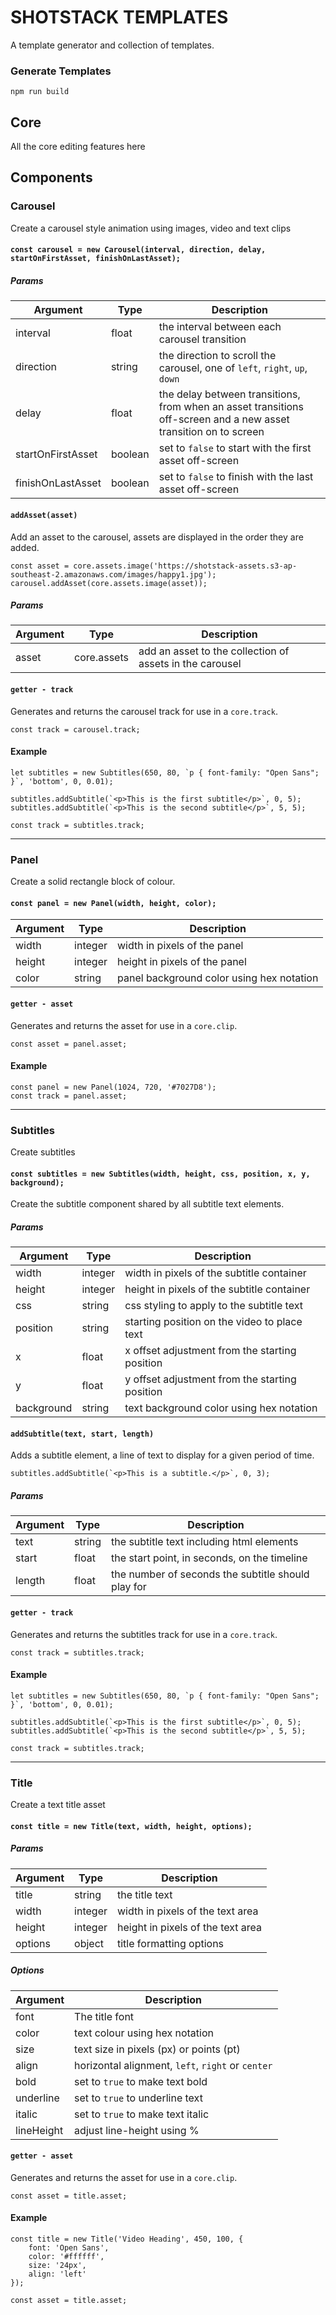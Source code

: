 # SHOTSTACK TEMPLATES

A template generator and collection of templates.


### Generate Templates

```
npm run build
```

## Core

All the core editing features here


## Components

### Carousel

Create a carousel style animation using images, video and text clips

#### `const carousel = new Carousel(interval, direction, delay, startOnFirstAsset, finishOnLastAsset);`

##### Params

| Argument | Type | Description |
|----------|------|-------------|
| interval | float | the interval between each carousel transition |
| direction | string | the direction to scroll the carousel, one of `left`, `right`, `up`, `down` |
| delay | float | the delay between transitions, from when an asset transitions off-screen and a new asset transition on to screen |
| startOnFirstAsset | boolean | set to `false` to start with the first asset off-screen |
| finishOnLastAsset | boolean | set to `false` to finish with the last asset off-screen  |

#### `addAsset(asset)`

Add an asset to the carousel, assets are displayed in the order they are added.

```
const asset = core.assets.image('https://shotstack-assets.s3-ap-southeast-2.amazonaws.com/images/happy1.jpg');
carousel.addAsset(core.assets.image(asset));
```

##### Params

| Argument | Type | Description |
|----------|------|-------------|
| asset | core.assets | add an asset to the collection of assets in the carousel |

#### `getter - track`

Generates and returns the carousel track for use in a `core.track`.

```
const track = carousel.track;
```

#### Example

```
let subtitles = new Subtitles(650, 80, `p { font-family: "Open Sans"; }`, 'bottom', 0, 0.01);

subtitles.addSubtitle(`<p>This is the first subtitle</p>`, 0, 5);
subtitles.addSubtitle(`<p>This is the second subtitle</p>`, 5, 5);

const track = subtitles.track;
```

---

### Panel

Create a solid rectangle block of colour.

#### `const panel = new Panel(width, height, color);`

| Argument | Type | Description |
|----------|------|-------------|
| width | integer | width in pixels of the panel |
| height | integer | height in pixels of the panel |
| color | string | panel background color using hex notation |


#### `getter - asset`

Generates and returns the asset for use in a `core.clip`.

```
const asset = panel.asset;
```

#### Example

```
const panel = new Panel(1024, 720, '#7027D8');
const track = panel.asset;
```

---

### Subtitles

Create subtitles

#### `const subtitles = new Subtitles(width, height, css, position, x, y, background);`

Create the subtitle component shared by all subtitle text elements.

##### Params

| Argument | Type | Description |
|----------|------|-------------|
| width | integer | width in pixels of the subtitle container |
| height | integer | height in pixels of the subtitle container |
| css | string | css styling to apply to the subtitle text |
| position | string | starting position on the video to place text |
| x | float | x offset adjustment from the starting position |
| y | float | y offset adjustment from the starting position |
| background | string | text background color using hex notation |

#### `addSubtitle(text, start, length)`

Adds a subtitle element, a line of text to display for a given period of time.

```
subtitles.addSubtitle(`<p>This is a subtitle.</p>`, 0, 3);
```

##### Params

| Argument | Type | Description |
|----------|------|-------------|
| text | string | the subtitle text including html elements |
| start | float | the start point, in seconds, on the timeline |
| length | float | the number of seconds the subtitle should play for |

#### `getter - track`

Generates and returns the subtitles track for use in a `core.track`.

```
const track = subtitles.track;
```

#### Example

```
let subtitles = new Subtitles(650, 80, `p { font-family: "Open Sans"; }`, 'bottom', 0, 0.01);

subtitles.addSubtitle(`<p>This is the first subtitle</p>`, 0, 5);
subtitles.addSubtitle(`<p>This is the second subtitle</p>`, 5, 5);

const track = subtitles.track;
```

---

### Title

Create a text title asset

#### `const title = new Title(text, width, height, options);`

##### Params

| Argument | Type | Description |
|----------|------|-------------|
| title | string | the title text |
| width | integer | width in pixels of the text area |
| height | integer | height in pixels of the text area |
| options | object | title formatting options |

##### Options

| Argument | Description |
|----------|-------------|
| font | The title font |
| color | text colour using hex notation |
| size | text size in pixels (px) or points (pt) |
| align | horizontal alignment, `left`, `right` or `center` |
| bold | set to `true` to make text bold |
| underline | set to `true` to underline text |
| italic |  set to `true` to make text italic |
| lineHeight | adjust line-height using % |


#### `getter - asset`

Generates and returns the asset for use in a `core.clip`.

```
const asset = title.asset;
```

#### Example

```
const title = new Title('Video Heading', 450, 100, {
    font: 'Open Sans',
    color: '#ffffff',
    size: '24px',
    align: 'left'
});

const asset = title.asset;
```
